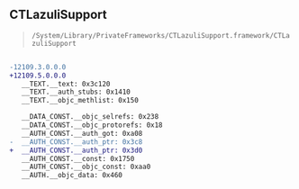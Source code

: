 ## CTLazuliSupport

> `/System/Library/PrivateFrameworks/CTLazuliSupport.framework/CTLazuliSupport`

```diff

-12109.3.0.0.0
+12109.5.0.0.0
   __TEXT.__text: 0x3c120
   __TEXT.__auth_stubs: 0x1410
   __TEXT.__objc_methlist: 0x150

   __DATA_CONST.__objc_selrefs: 0x238
   __DATA_CONST.__objc_protorefs: 0x18
   __AUTH_CONST.__auth_got: 0xa08
-  __AUTH_CONST.__auth_ptr: 0x3c8
+  __AUTH_CONST.__auth_ptr: 0x3d0
   __AUTH_CONST.__const: 0x1750
   __AUTH_CONST.__objc_const: 0xaa0
   __AUTH.__objc_data: 0x460

```
